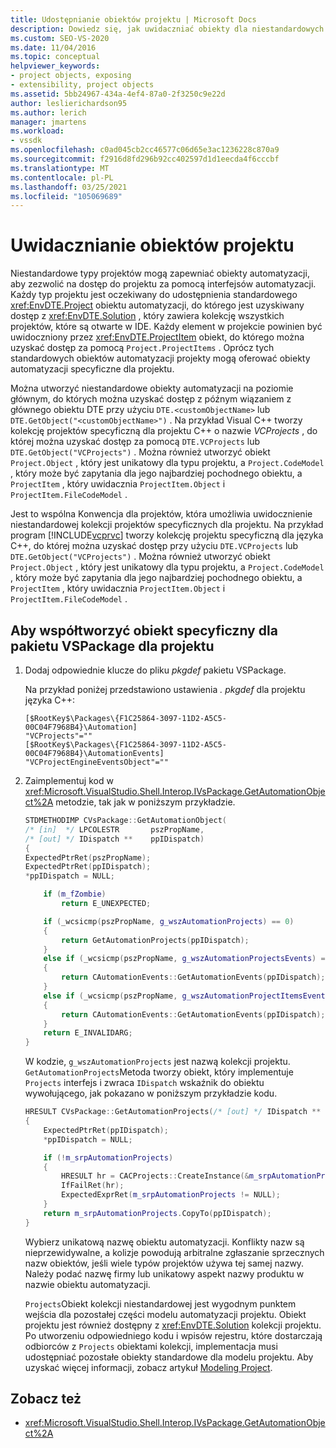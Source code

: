 ```yaml
---
title: Udostępnianie obiektów projektu | Microsoft Docs
description: Dowiedz się, jak uwidaczniać obiekty dla niestandardowych typów projektów w programie Visual Studio, dostarczając obiekty automatyzacji, które umożliwiają dostęp do projektu za pomocą interfejsów automatyzacji.
ms.custom: SEO-VS-2020
ms.date: 11/04/2016
ms.topic: conceptual
helpviewer_keywords:
- project objects, exposing
- extensibility, project objects
ms.assetid: 5bb24967-434a-4ef4-87a0-2f3250c9e22d
author: leslierichardson95
ms.author: lerich
manager: jmartens
ms.workload:
- vssdk
ms.openlocfilehash: c0ad045cb2cc46577c06d65e3ac1236228c870a9
ms.sourcegitcommit: f2916d8fd296b92cc402597d1d1eecda4f6cccbf
ms.translationtype: MT
ms.contentlocale: pl-PL
ms.lasthandoff: 03/25/2021
ms.locfileid: "105069689"
---
```

# <a name="expose-project-objects"></a>Uwidacznianie obiektów projektu

Niestandardowe typy projektów mogą zapewniać obiekty automatyzacji, aby zezwolić na dostęp do projektu za pomocą interfejsów automatyzacji. Każdy typ projektu jest oczekiwany do udostępnienia standardowego <xref:EnvDTE.Project> obiektu automatyzacji, do którego jest uzyskiwany dostęp z <xref:EnvDTE.Solution> , który zawiera kolekcję wszystkich projektów, które są otwarte w IDE. Każdy element w projekcie powinien być uwidoczniony przez <xref:EnvDTE.ProjectItem> obiekt, do którego można uzyskać dostęp za pomocą `Project.ProjectItems` . Oprócz tych standardowych obiektów automatyzacji projekty mogą oferować obiekty automatyzacji specyficzne dla projektu.

Można utworzyć niestandardowe obiekty automatyzacji na poziomie głównym, do których można uzyskać dostęp z późnym wiązaniem z głównego obiektu DTE przy użyciu `DTE.<customObjectName>` lub `DTE.GetObject("<customObjectName>")` . Na przykład Visual C++ tworzy kolekcję projektów specyficzną dla projektu C++ o nazwie *VCProjects* , do której można uzyskać dostęp za pomocą `DTE.VCProjects` lub `DTE.GetObject("VCProjects")` . Można również utworzyć obiekt `Project.Object` , który jest unikatowy dla typu projektu, a `Project.CodeModel` , który może być zapytania dla jego najbardziej pochodnego obiektu, a `ProjectItem` , który uwidacznia `ProjectItem.Object` i `ProjectItem.FileCodeModel` .

Jest to wspólna Konwencja dla projektów, która umożliwia uwidocznienie niestandardowej kolekcji projektów specyficznych dla projektu. Na przykład program [!INCLUDE[vcprvc](../../code-quality/includes/vcprvc_md.md)] tworzy kolekcję projektu specyficzną dla języka C++, do której można uzyskać dostęp przy użyciu `DTE.VCProjects` lub `DTE.GetObject("VCProjects")` . Można również utworzyć obiekt `Project.Object` , który jest unikatowy dla typu projektu, a `Project.CodeModel` , który może być zapytania dla jego najbardziej pochodnego obiektu, a `ProjectItem` , który uwidacznia `ProjectItem.Object` i `ProjectItem.FileCodeModel` .

## <a name="to-contribute-a-vspackage-specific-object-for-a-project"></a>Aby współtworzyć obiekt specyficzny dla pakietu VSPackage dla projektu

1. Dodaj odpowiednie klucze do pliku *pkgdef* pakietu VSPackage.

     Na przykład poniżej przedstawiono ustawienia *. pkgdef* dla projektu języka C++:

    ```
    [$RootKey$\Packages\{F1C25864-3097-11D2-A5C5-00C04F7968B4}\Automation]
    "VCProjects"=""
    [$RootKey$\Packages\{F1C25864-3097-11D2-A5C5-00C04F7968B4}\AutomationEvents]
    "VCProjectEngineEventsObject"=""
    ```

2. Zaimplementuj kod w <xref:Microsoft.VisualStudio.Shell.Interop.IVsPackage.GetAutomationObject%2A> metodzie, tak jak w poniższym przykładzie.

    ```cpp
    STDMETHODIMP CVsPackage::GetAutomationObject(
    /* [in]  */ LPCOLESTR       pszPropName,
    /* [out] */ IDispatch **    ppIDispatch)
    {
    ExpectedPtrRet(pszPropName);
    ExpectedPtrRet(ppIDispatch);
    *ppIDispatch = NULL;

        if (m_fZombie)
            return E_UNEXPECTED;

        if (_wcsicmp(pszPropName, g_wszAutomationProjects) == 0)
        {
            return GetAutomationProjects(ppIDispatch);
        }
        else if (_wcsicmp(pszPropName, g_wszAutomationProjectsEvents) == 0)
        {
            return CAutomationEvents::GetAutomationEvents(ppIDispatch);
        }
        else if (_wcsicmp(pszPropName, g_wszAutomationProjectItemsEvents) == 0)
        {
            return CAutomationEvents::GetAutomationEvents(ppIDispatch);
        }
        return E_INVALIDARG;
    }
    ```

     W kodzie, `g_wszAutomationProjects` jest nazwą kolekcji projektu. `GetAutomationProjects`Metoda tworzy obiekt, który implementuje `Projects` interfejs i zwraca `IDispatch` wskaźnik do obiektu wywołującego, jak pokazano w poniższym przykładzie kodu.

    ```cpp
    HRESULT CVsPackage::GetAutomationProjects(/* [out] */ IDispatch ** ppIDispatch)
    {
        ExpectedPtrRet(ppIDispatch);
        *ppIDispatch = NULL;

        if (!m_srpAutomationProjects)
        {
            HRESULT hr = CACProjects::CreateInstance(&m_srpAutomationProjects);
            IfFailRet(hr);
            ExpectedExprRet(m_srpAutomationProjects != NULL);
        }
        return m_srpAutomationProjects.CopyTo(ppIDispatch);
    }
    ```

     Wybierz unikatową nazwę obiektu automatyzacji. Konflikty nazw są nieprzewidywalne, a kolizje powodują arbitralne zgłaszanie sprzecznych nazw obiektów, jeśli wiele typów projektów używa tej samej nazwy. Należy podać nazwę firmy lub unikatowy aspekt nazwy produktu w nazwie obiektu automatyzacji.

     `Projects`Obiekt kolekcji niestandardowej jest wygodnym punktem wejścia dla pozostałej części modelu automatyzacji projektu. Obiekt projektu jest również dostępny z <xref:EnvDTE.Solution> kolekcji projektu. Po utworzeniu odpowiedniego kodu i wpisów rejestru, które dostarczają odbiorców z `Projects` obiektami kolekcji, implementacja musi udostępniać pozostałe obiekty standardowe dla modelu projektu. Aby uzyskać więcej informacji, zobacz artykuł [Modeling Project](../../extensibility/internals/project-modeling.md).

## <a name="see-also"></a>Zobacz też

- <xref:Microsoft.VisualStudio.Shell.Interop.IVsPackage.GetAutomationObject%2A>
